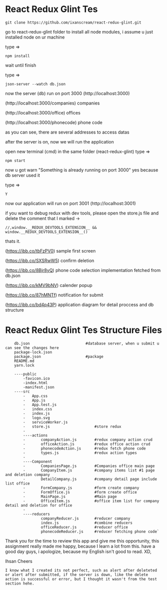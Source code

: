 React Redux Glint Tes
=========================


```
git clone https://github.com/ixanscream/react-redux-glint.git
```


go to react-redux-glint folder to install all node modules, i assume u just installed node on ur machine

type => 

```
npm install
```

wait until finish

type => 

```
json-server --watch db.json
```

now the server (db) run on port 3000 (http://localhost:3000)

(http://localhost:3000/companies) companies

(http://localhost:3000/office) offices

(http://localhost:3000/phonecode) phone code


as you can see, there are several addresses to access datas

after the server is on, now we will run the application

open new terminal (cmd) in the same folder (react-redux-glint)
type => 

```
npm start
```

now u got warn "Something is already running on port 3000"
yes because db server used it 

type => 

```Y``` 

now our application will run on port 3001  (http://localhost:3001)
 
if you want to debug redux with dev tools, please open the store.js file and delete the comment that I marked
->   
```
//,window.__REDUX_DEVTOOLS_EXTENSION__ && window.__REDUX_DEVTOOLS_EXTENSION__()  
```

thats it.


(https://ibb.co/tbFzPV0) sample first screen

(https://ibb.co/SXSRwW5) confirm deletion

(https://ibb.co/8Bjr8yQ) phone code selection implementation fetched from db.json

(https://ibb.co/kMV9bNV) calender popup

(https://ibb.co/87hMNTf) notification for submit

(https://ibb.co/bd4p43P) application diagram for detail proccess and db structure

React Redux Glint Tes Structure Files
=========================

```
    db.json                         #database server, when u submit u can see the changes here
    package-lock.json
    package.json                    #package
    README.md
    yarn.lock
    
    ----public
        -favicon.ico
        -index.html
        -manifest.json   
    ----src
        -   App.css
        -   App.js
        -   App.test.js
        -   index.css
        -   index.js
        -   logo.svg
        -   serviceWorker.js
        -   store.js                    #store redux
        -   
        ----actions
        -       companyAction.js        #redux company action crud
        -       officeAction.js         #redux office action crud
        -       phonecodeAction.js      #redux fetch phone code
        -       types.js                #redux action types
        -       
        ----Component
        -       CompaniesPage.js        #Companies office main page
        -       CompanyItem.js          #company items list #1 page and deletion company
        -       DetailCompany.js        #company detail page include list office 
        -       FormCompany.js          #form create company
        -       FormOffice.js           #form create office
        -       MainPage.js             #Main page
        -       OfficeItem.js           #office item list for company detail and deletion for office
        -       
        ----reducers    
                companyReducer.js       #reducer company        
                index.js                #combine reducers
                officeReducer.js        #reducer office
                phonecodeReducer.js     #reducer fetching phone code`
```
Thank you for the time to review this app and give me this opportunity, this assignment really made me happy, because I learn a lot from this. have a good day guys, i apologize, because my English isn't good to read. XD, 

Ihsan
Cheers


```
I know what I created its not perfect, such as alert after deleteted or alert after submitted, if the server is down, like the delete action is successful or error, but I thought it wasn't from the test section hehe.
```
